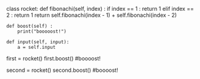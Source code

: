 class rocket:
	def fibonachi(self, index) :
		if index == 1 :
			return 1
		elif index == 2 :
			return 1
		return self.fibonachi(index - 1) + self.fibonachi(index - 2)

	def boost(self) :
		print("booooost!")

	def input(self, input):
		a = self.input

first = rocket()
first.boost()
#boooost!

second = rocket()
second.boost()
#boooost!
